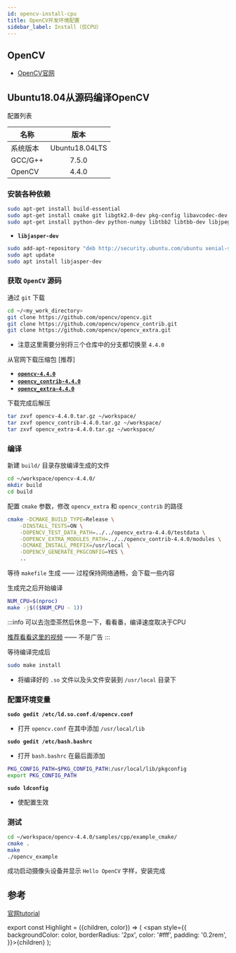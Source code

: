 ```yaml
---
id: opencv-install-cpu
title: OpenCV开发环境配置
sidebar_label: Install（仅CPU）
---
```

## OpenCV


- [OpenCV官网](https://opencv.org/)

## Ubuntu18.04从源码编译OpenCV

配置列表

名称 | 版本 |
---------|:--------:|
 系统版本 | Ubuntu18.04LTS |
 GCC/G++ | 7.5.0 |
 OpenCV | 4.4.0 |

### 安装各种依赖

``` bash
sudo apt-get install build-essential
sudo apt-get install cmake git libgtk2.0-dev pkg-config libavcodec-dev libavformat-dev libswscale-dev
sudo apt-get install python-dev python-numpy libtbb2 libtbb-dev libjpeg-dev libpng-dev libtiff-dev libdc1394-22
```

- **`libjasper-dev`**

``` bash
sudo add-apt-repository "deb http://security.ubuntu.com/ubuntu xenial-security main"
sudo apt update
sudo apt install libjasper-dev
```

### 获取 **`OpenCV`** 源码
通过 `git` 下载

``` bash
cd ~/<my_work_directory>
git clone https://github.com/opencv/opencv.git
git clone https://github.com/opencv/opencv_contrib.git
git clone https://github.com/opencv/opencv_extra.git
```

- 注意这里需要分别将三个仓库中的分支都切换至 `4.4.0`

从官网下载压缩包 <Highlight color="#25c2a0">[推荐]</Highlight>

- [**`opencv-4.4.0`**](https://github.com/opencv/opencv/releases/tag/4.4.0)
- [**`opencv_contrib-4.4.0`**](https://github.com/opencv/opencv_contrib/releases/tag/4.4.0)
- [**`opencv_extra-4.4.0`**](https://github.com/opencv/opencv_extra/releases/tag/4.4.0)

下载完成后解压

``` bash
tar zxvf opencv-4.4.0.tar.gz ~/workspace/
tar zxvf opencv_contrib-4.4.0.tar.gz ~/workspace/
tar zxvf opencv_extra-4.4.0.tar.gz ~/workspace/
```

### 编译
新建 `build/` 目录存放编译生成的文件

``` bash
cd ~/workspace/opencv-4.4.0/
mkdir build
cd build
```

配置 `cmake` 参数，修改 `opencv_extra` 和 `opencv_contrib` 的路径

``` bash
cmake -DCMAKE_BUILD_TYPE=Release \
    -DINSTALL_TESTS=ON \
    -DOPENCV_TEST_DATA_PATH=../../opencv_extra-4.4.0/testdata \
    -DOPENCV_EXTRA_MODULES_PATH=../../opencv_contrib-4.4.0/modules \
    -DCMAKE_INSTALL_PREFIX=/usr/local \
    -DOPENCV_GENERATE_PKGCONFIG=YES \
    ..
```

等待 `makefile` 生成 —— 过程保持网络通畅，会下载一些内容

生成完之后开始编译

``` bash
NUM_CPU=$(nproc)
make -j$(($NUM_CPU - 1))
```

:::info
可以去泡壶茶然后休息一下，看看番，编译速度取决于CPU

[推荐看看这里的视频](https://space.bilibili.com/483818980) —— 不是广告
:::

等待编译完成后

``` bash
sudo make install
```
- 将编译好的 `.so` 文件以及头文件安装到 `/usr/local` 目录下

### 配置环境变量
**`sudo gedit /etc/ld.so.conf.d/opencv.conf`**

- 打开 `opencv.conf` 在其中添加 `/usr/local/lib`

**`sudo gedit /etc/bash.bashrc`**

- 打开 `bash.bashrc` 在最后面添加

``` bash
PKG_CONFIG_PATH=$PKG_CONFIG_PATH:/usr/local/lib/pkgconfig 
export PKG_CONFIG_PATH
```

**`sudo ldconfig`**

- 使配置生效

### 测试
``` bash
cd ~/workspace/opencv-4.4.0/samples/cpp/example_cmake/
cmake .
make
./opencv_example
```

成功启动摄像头设备并显示 `Hello OpenCV` 字样，安装完成

## 参考
[官网tutorial](https://docs.opencv.org/4.4.0/d7/d9f/tutorial_linux_install.html)

export const Highlight = ({children, color}) => ( <span style={{
    backgroundColor: color,
    borderRadius: '2px',
    color: '#fff',
    padding: '0.2rem',
    }}>{children}</span> );